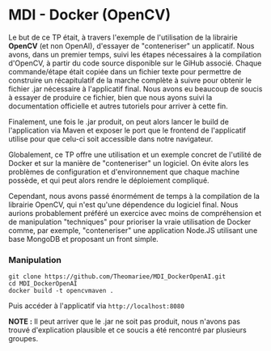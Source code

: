 # MDI - Docker (OpenCV)

Le but de ce TP était, à travers l'exemple de l'utilisation de la librairie **OpenCV** (et non OpenAI), d'essayer de "conteneriser" un applicatif.
Nous avons, dans un premier temps, suivi les étapes nécessaires à la compilation d'OpenCV, à partir du code source disponible sur le GiHub associé.
Chaque commande/étape était copiée dans un fichier texte pour permettre de construire un récapitulatif de la marche complète à suivre pour obtenir le fichier .jar nécessaire à l'applicatif final.
Nous avons eu beaucoup de soucis à essayer de produire ce fichier, bien que nous ayons suivi la documentation officielle et autres tutoriels pour arriver à cette fin.

Finalement, une fois le .jar produit, on peut alors lancer le build de l'application via Maven et exposer le port que le frontend de l'applicatif utilise pour que celu-ci soit accessible dans notre navigateur.

Globalement, ce TP offre une utilisation et un exemple concret de l'utilité de Docker et sur la manière de "conteneriser" un logiciel.
On évite alors les problèmes de configuration et d'environnement que chaque machine possède, et qui peut alors rendre le déploiement compliqué.

Cependant, nous avons passé énormément de temps à la compilation de la librairie OpenCV, qui n'est qu'une dépendence du logiciel final.
Nous aurions probablement préféré un exercice avec moins de compréhension et de manipulation "techniques" pour prioriser la vraie utilisation de Docker comme, par exemple, "conteneriser" une application Node.JS utilisant une base MongoDB et proposant un front simple.

### Manipulation

```
git clone https://github.com/Theomariee/MDI_DockerOpenAI.git
cd MDI_DockerOpenAI
docker build -t opencvmaven .
```

Puis accéder à l'applicatif via `http://localhost:8080`

**NOTE :** Il peut arriver que le .jar ne soit pas produit, nous n'avons pas trouvé d'explication plausible et ce soucis a été rencontré par plusieurs groupes.
